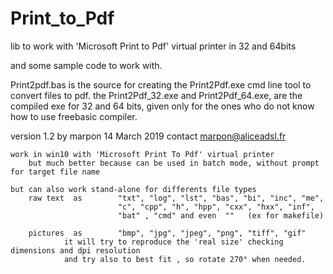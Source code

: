 # Print_to_Pdf
lib to work with 'Microsoft Print to Pdf' virtual printer in 32 and 64bits

and some sample code to work with.

Print2pdf.bas is the source for creating the Print2Pdf.exe cmd line tool to convert files to pdf.
the Print2Pdf_32.exe and Print2Pdf_64.exe, are the compiled exe for 32 and 64 bits,
given only for the ones who do not know how to use freebasic compiler.


version 1.2 by marpon  14 March 2019
				contact marpon@aliceadsl.fr
 
 
	work in win10 with 'Microsoft Print To Pdf' virtual printer
		but much better because can be used in batch mode, without prompt for target file name 
	
	but can also work stand-alone for differents file types
		raw text  as    	"txt", "log", "lst", "bas", "bi", "inc", "me", 
							"c", "cpp", "h", "hpp", "cxx", "hxx", "inf",
							"bat" , "cmd" and even  ""   (ex for makefile)
		
		pictures  as		"bmp", "jpg", "jpeg", "png", "tiff", "gif"
				it will try to reproduce the 'real size' checking dimensions and dpi resolution
				and try also to best fit , so rotate 270° when needed.
